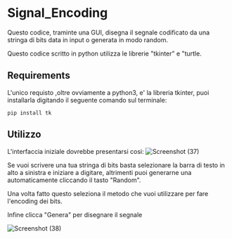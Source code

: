 # Signal_Encoding

Questo codice, traminte una GUI, disegna il segnale codificato da una stringa di bits data in input o generata in modo random.

Questo codice scritto in python utilizza le librerie "tkinter" e "turtle.

## Requirements

L'unico requisto ,oltre ovviamente a python3, e' la libreria tkinter, puoi installarla digitando il seguente comando sul terminale:
```
pip install tk
```

## Utilizzo
 
L'interfaccia iniziale dovrebbe presentarsi cosi:
![Screenshot (37)](https://user-images.githubusercontent.com/108592019/200903497-acfd53ae-b1d5-4249-a466-9b87d1abc388.png)


Se vuoi scrivere una tua stringa di bits basta selezionare la barra di testo in alto a sinistra e iniziare a digitare, altrimenti puoi generarne una automaticamente cliccando il tasto "Random".

Una volta fatto questo seleziona il metodo che vuoi utilizzare per fare l'encoding dei bits.

Infine clicca "Genera" per disegnare il segnale

![Screenshot (38)](https://user-images.githubusercontent.com/108592019/200904398-12aa314f-0bfb-4f8f-bf6c-8de4427747c7.png)
